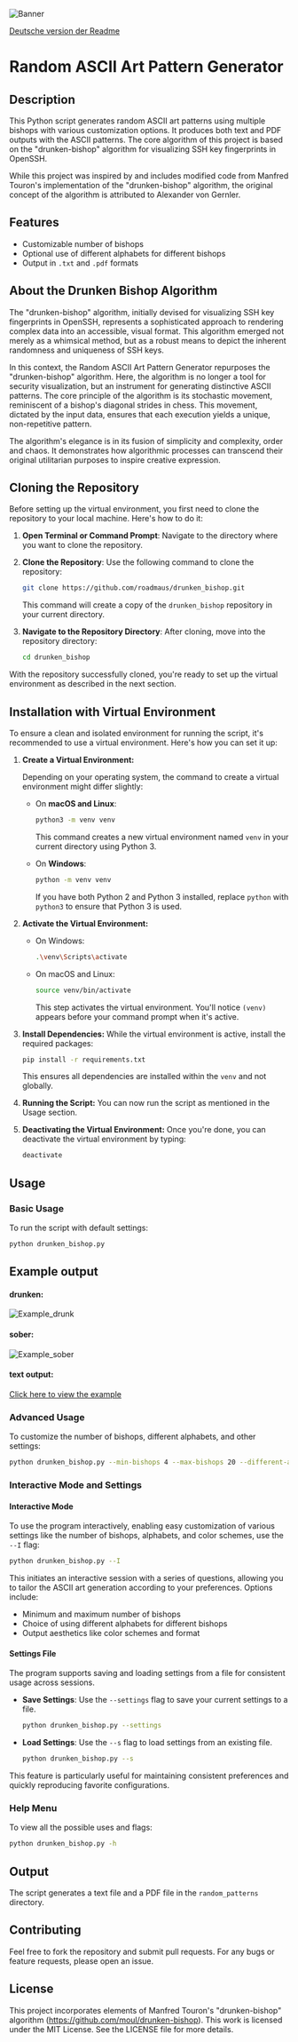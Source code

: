 ![Banner](banner.png)

[Deutsche version der Readme](ger.md)

# Random ASCII Art Pattern Generator

## Description

This Python script generates random ASCII art patterns using multiple bishops with various customization options. It produces both text and PDF outputs with the ASCII patterns. The core algorithm of this project is based on the "drunken-bishop" algorithm for visualizing SSH key fingerprints in OpenSSH. 

While this project was inspired by and includes modified code from Manfred Touron's implementation of the "drunken-bishop" algorithm, the original concept of the algorithm is attributed to Alexander von Gernler.

## Features

- Customizable number of bishops
- Optional use of different alphabets for different bishops
- Output in `.txt` and `.pdf` formats

## About the Drunken Bishop Algorithm

The "drunken-bishop" algorithm, initially devised for visualizing SSH key fingerprints in OpenSSH, represents a sophisticated approach to rendering complex data into an accessible, visual format. This algorithm emerged not merely as a whimsical method, but as a robust means to depict the inherent randomness and uniqueness of SSH keys.

In this context, the Random ASCII Art Pattern Generator repurposes the "drunken-bishop" algorithm.
Here, the algorithm is no longer a tool for security visualization, but an instrument for generating distinctive ASCII patterns. The core principle of the algorithm is its stochastic movement, reminiscent of a bishop's diagonal strides in chess. This movement, dictated by the input data, ensures that each execution yields a unique, non-repetitive pattern.

The algorithm's elegance is in its fusion of simplicity and complexity, order and chaos. It demonstrates how algorithmic processes can transcend their original utilitarian purposes to inspire creative expression.

## Cloning the Repository

Before setting up the virtual environment, you first need to clone the repository to your local machine. Here's how to do it:

1. **Open Terminal or Command Prompt**: Navigate to the directory where you want to clone the repository.

2. **Clone the Repository**: Use the following command to clone the repository:

   ```bash
   git clone https://github.com/roadmaus/drunken_bishop.git
   ```

   This command will create a copy of the `drunken_bishop` repository in your current directory.

3. **Navigate to the Repository Directory**: After cloning, move into the repository directory:

   ```bash
   cd drunken_bishop
   ```

With the repository successfully cloned, you're ready to set up the virtual environment as described in the next section.


## Installation with Virtual Environment

To ensure a clean and isolated environment for running the script, it's recommended to use a virtual environment. Here's how you can set it up:

1. **Create a Virtual Environment:**

   Depending on your operating system, the command to create a virtual environment might differ slightly:

   - On **macOS and Linux**:

     ```bash
     python3 -m venv venv
     ```

     This command creates a new virtual environment named `venv` in your current directory using Python 3.

   - On **Windows**:

     ```bash
     python -m venv venv
     ```

     If you have both Python 2 and Python 3 installed, replace `python` with `python3` to ensure that Python 3 is used.


2. **Activate the Virtual Environment:**
   
   - On Windows:
     
     ```bash
     .\venv\Scripts\activate
     ```
   
   - On macOS and Linux:
     
     ```bash
     source venv/bin/activate
     ```
     
     This step activates the virtual environment. You'll notice `(venv)` appears before your command prompt when it's active.

3. **Install Dependencies:**
   While the virtual environment is active, install the required packages:
   
   ```bash
   pip install -r requirements.txt
   ```
   
   This ensures all dependencies are installed within the `venv` and not globally.

4. **Running the Script:**
   You can now run the script as mentioned in the Usage section.

5. **Deactivating the Virtual Environment:**
   Once you're done, you can deactivate the virtual environment by typing:
   
   ```bash
   deactivate
   ```

## Usage

### Basic Usage

To run the script with default settings:

```bash
python drunken_bishop.py
```

## Example output

#### drunken:

![Example_drunk](example.png)

#### sober:

![Example_sober](example_sober.png)

#### text output:

[Click here to view the example](https://raw.githubusercontent.com/roadmaus/drunken_bishop/main/examples/random_112.txt)


### Advanced Usage

To customize the number of bishops, different alphabets, and other settings:

```bash
python drunken_bishop.py --min-bishops 4 --max-bishops 20 --different-alphabets --num-outputs 12 --rand-col --sober --landscape 
```

### Interactive Mode and Settings

#### Interactive Mode

To use the program interactively, enabling easy customization of various settings like the number of bishops, alphabets, and color schemes, use the `--I` flag:

```bash
python drunken_bishop.py --I
```

This initiates an interactive session with a series of questions, allowing you to tailor the ASCII art generation according to your preferences. Options include:

- Minimum and maximum number of bishops
- Choice of using different alphabets for different bishops
- Output aesthetics like color schemes and format

#### Settings File

The program supports saving and loading settings from a file for consistent usage across sessions. 

- **Save Settings**: Use the `--settings` flag to save your current settings to a file.
  
  ```bash
  python drunken_bishop.py --settings
  ```

- **Load Settings**: Use the `--s` flag to load settings from an existing file.
  
  ```bash
  python drunken_bishop.py --s
  ```

This feature is particularly useful for maintaining consistent preferences and quickly reproducing favorite configurations.

### Help Menu

To view all the possible uses and flags:

```bash
python drunken_bishop.py -h
```

## Output

The script generates a text file and a PDF file in the `random_patterns` directory.

## Contributing

Feel free to fork the repository and submit pull requests. For any bugs or feature requests, please open an issue.

## License

This project incorporates elements of Manfred Touron's "drunken-bishop" algorithm (https://github.com/moul/drunken-bishop). This work is licensed under the MIT License. See the LICENSE file for more details.
